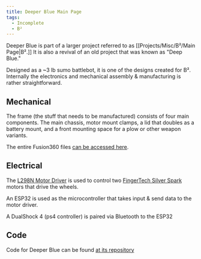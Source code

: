 ```yaml
---
title: Deeper Blue Main Page
tags:
  - Incomplete
  - B²
---
```

Deeper Blue is part of a larger project referred to as [[Projects/Misc/B²/Main Page|B².]] It is also a revival of an old project that was known as "Deep Blue." 

Designed as a ~3 lb sumo battlebot, it is one of the designs created for B². Internally the electronics and mechanical assembly & manufacturing is rather straightforward.

## Mechanical

The frame (the stuff that needs to be manufactured) consists of four main components. The main chassis, motor mount clamps, a lid that doubles as a battery mount, and a front mounting space for a plow or other weapon variants.

The entire Fusion360 files [can be accessed here](https://mylsu1602.autodesk360.com/g/projects/20240917805728881/data/dXJuOmFkc2sud2lwcHJvZDpmcy5mb2xkZXI6Y28ua1ZBUHBtUU1URjJvTktVXzNSM0ZuQQ).

## Electrical

The [L298N Motor Driver](https://www.handsontec.com/dataspecs/L298N%20Motor%20Driver.pdf) is used to control two [FingerTech Silver Spark](https://www.fingertechrobotics.com/proddetail.php?prod=ft-Sspark16) motors that drive the wheels.

An ESP32 is used as the microcontroller that takes input & send data to the motor driver.

A DualShock 4 (ps4 controller) is paired via Bluetooth to the ESP32

## Code

Code for Deeper Blue can be found [at its repository](https://github.com/BengalBots-LSU/Deeper-Blue)